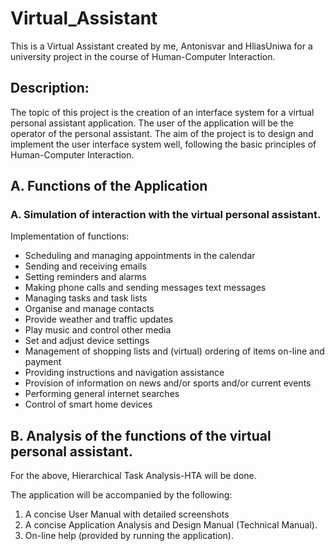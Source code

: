 # Virtual_Assistant
This is a Virtual Assistant created by me, Antonisvar and HliasUniwa for a university project in the course of Human-Computer Interaction.

## Description:
The topic of this project is the creation of an interface system for a virtual personal assistant application.
The user of the application will be the operator of the personal assistant.
The aim of the project is to design and implement the user interface system well, following the basic principles of Human-Computer Interaction.

## A. Functions of the Application

### A. Simulation of interaction with the virtual personal assistant.
Implementation of functions:
* Scheduling and managing appointments in the calendar
* Sending and receiving emails
* Setting reminders and alarms
* Making phone calls and sending messages text messages
* Managing tasks and task lists
* Organise and manage contacts
* Provide weather and traffic updates
* Play music and control other media
* Set and adjust device settings
* Management of shopping lists and (virtual) ordering of items on-line and payment
* Providing instructions and navigation assistance
* Provision of information on news and/or sports and/or current events
* Performing general internet searches
* Control of smart home devices

## B. Analysis of the functions of the virtual personal assistant.
For the above, Hierarchical Task Analysis-HTA will be done.

The application will be accompanied by the following:
1) A concise User Manual with detailed screenshots
2) A concise Application Analysis and Design Manual (Technical Manual).
3) On-line help (provided by running the application).
